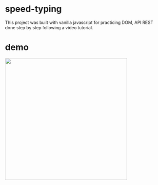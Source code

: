 # speed-typing
This project was built with vanilla javascript for practicing DOM, API REST done step by step following a video tutorial.

# demo
<img src="https://user-images.githubusercontent.com/57721146/178082599-8e15a2e5-2c37-4b5e-823f-c1ce2959c895.gif" width="400" />
